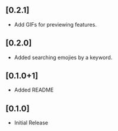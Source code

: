 ## [0.2.1]
* Add GIFs for previewing features.

## [0.2.0]
* Added searching emojies by a keyword.

## [0.1.0+1]
* Added README

## [0.1.0]
* Initial Release
